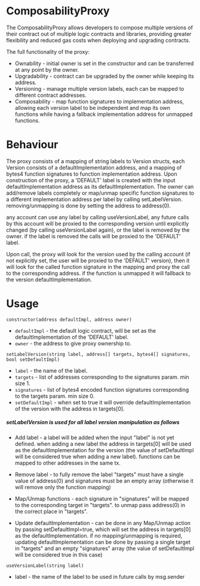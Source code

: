 # ComposabilityProxy
The ComposabilityProxy allows developers to compose multiple versions of their contract out of multiple logic contracts and libraries, providing greater flexibility and reduced gas costs when deploying and upgrading contracts.

The full functionality of the proxy:
- Ownability - initial owner is set in the constructor and can be transferred at any point by the owner.
- Upgradability - contract can be upgraded by the owner while keeping its address.
- Versioning - manage multiple version labels, each can be mapped to different contract addresses.
- Composability - map function signatures to implementation address, allowing each version label to be independent and map its own functions while having a fallback implementation address for unmapped functions.

# Behaviour
The proxy consists of a mapping of string labels to Version structs, each Version consists of a defaultImplementation address, and a mapping of bytes4 function signatures to function implementation address.
Upon construction of the proxy, a 'DEFAULT' label is created with the input defaultImplementation address as its defaultImplementation.
The owner can add/remove labels completely or map/unmap specific function signatures to a different implementation address per label by calling setLabelVersion. removing/unmapping is done by setting the address to address(0).

any account can use any label by calling useVersionLabel, any future calls by this account will be proxied to the corresponding version until explicitly changed (by calling useVersionLabel again), or the label is removed by the owner. if the label is removed the calls will be proxied to the 'DEFAULT' label.

Upon call, the proxy will look for the version used by the calling account (if not explicitly set, the user will be proxied to the 'DEFAULT' version), then it will look for the called function signature in the mapping and proxy the call to the corresponding address. if the function is unmapped it will fallback to the version defaultImplementation.

# Usage
```solidity
constructor(address defaultImpl, address owner)
```
- `defaultImpl` - the default logic contract, will be set as the defaultImplementation of the 'DEFAULT' label.
- `owner` - the address to give proxy ownership to.

```solidity
setLabelVersion(string label, address[] targets, bytes4[] signatures, bool setDefaultImpl)
```
- `label` - the name of the label.
- `targets` - list of addresses corresponding to the signatures param. min size 1.
- `signatures` - list of bytes4 encoded function signatures corresponding to the targets param. min size 0.
- `setDefaultImpl` - when set to true it will override defaultImplementation of the version with the address in targets[0].

##### setLabelVersion is used for all label version manipulation as follows
- Add label - a label will be added when the input "label" is not yet defined. when adding a new label the address in targets[0] will be used as the defaultImplementation for the version (the value of setDefaultImpl will be considered true when adding a new label). functions can be mapped to other addresses in the same tx.

- Remove label - to fully remove the label "targets" must have a single value of address(0) and signatures must be an empty array (otherwise it will remove only the function mapping)

- Map/Unmap functions - each signature in "signatures" will be mapped to the corresponding target in "targets". to unmap pass address(0) in the correct place in "targets".

- Update defaultImplementation - can be done in any Map/Unmap action by passing setDefaultImpl=true, which will set the address in targets[0] as the defaultImplementation. if no mapping/unmapping is required, updating defaultImplementation can be done by passing a single target in "targets" and an empty "signatures" array (the value of setDefaultImpl will be considered true in this case)

```solidity
useVersionLabel(string label)
```
- label - the name of the label to be used in future calls by msg.sender
